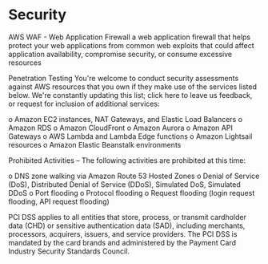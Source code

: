 # Security 

AWS WAF - Web Application Firewall
a web application firewall that helps protect your web applications from common web exploits that could affect application availability, compromise security, or consume excessive resources

Penetration Testing
 You're welcome to conduct security assessments against AWS resources that you own if they make use of the services listed below. We're constantly updating this list; click here to leave us feedback, or request for inclusion of additional services:

o Amazon EC2 instances, NAT Gateways, and Elastic Load Balancers
o Amazon RDS
o Amazon CloudFront
o Amazon Aurora
o Amazon API Gateways
o AWS Lambda and Lambda Edge functions
o Amazon Lightsail resources
o Amazon Elastic Beanstalk environments

Prohibited Activities – The following activities are prohibited at this time:

o DNS zone walking via Amazon Route 53 Hosted Zones
o Denial of Service (DoS), Distributed Denial of Service (DDoS), Simulated DoS, Simulated DDoS
o Port flooding
o Protocol flooding
o Request flooding (login request flooding, API request flooding)

PCI DSS
applies to all entities that store, process, or transmit cardholder data (CHD) or sensitive authentication data (SAD), including merchants, processors, acquirers, issuers, and service providers. The PCI DSS is mandated by the card brands and administered by the Payment Card Industry Security Standards Council.

